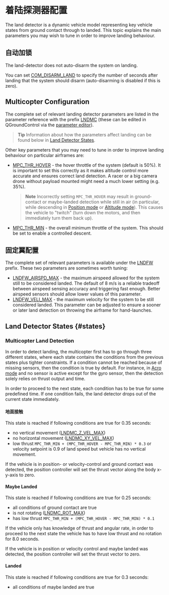 # 着陆探测器配置

The land detector is a dynamic vehicle model representing key vehicle states from ground contact through to landed. This topic explains the main parameters you may wish to tune in order to improve landing behaviour.

## 自动加锁

The land-detector does not auto-disarm the system on landing.

You can set [COM_DISARM_LAND](../advanced_config/parameter_reference.md#COM_DISARM_LAND) to specify the number of seconds after landing that the system should disarm (auto-disarming is disabled if this is zero).

## Multicopter Configuration

The complete set of relevant landing detector parameters are listed in the parameter reference with the prefix [LNDMC](../advanced_config/parameter_reference.md#land-detector) (these can be edited in QGroundControl via the [parameter editor](../advanced_config/parameters.md)).

> **Tip** Information about how the parameters affect landing can be found below in [Land Detector States](#states).

Other key parameters that you may need to tune in order to improve landing behaviour on particular airframes are:

- [MPC_THR_HOVER](../advanced_config/parameter_reference.md#MPC_THR_HOVER) - the hover throttle of the system (default is 50%). It is important to set this correctly as it makes altitude control more accurate and ensures correct land detection. A racer or a big camera drone without payload mounted might need a much lower setting (e.g. 35%).
    
    > **Note** Incorrectly setting `MPC_THR_HOVER` may result in ground-contact or maybe-landed detection while still in air (in particular, while descending in [Position mode](../flight_modes/position_mc.md) or [Altitude mode](../flight_modes/altitude_mc.md)). This causes the vehicle to "twitch" (turn down the motors, and then immediately turn them back up).

- [MPC_THR_MIN](../advanced_config/parameter_reference.md#MPC_THR_MIN) - the overall minimum throttle of the system. This should be set to enable a controlled descent.

## 固定翼配置

The complete set of relevant parameters is available under the [LNDFW](../advanced_config/parameter_reference.md#land-detector) prefix. These two parameters are sometimes worth tuning:

- [LNDFW_AIRSPD_MAX](../advanced_config/parameter_reference.md#LNDFW_AIRSPD_MAX) - the maximum airspeed allowed for the system still to be considered landed. The default of 8 m/s is a reliable tradeoff between airspeed sensing accuracy and triggering fast enough. Better airspeed sensors should allow lower values of this parameter.
- [LNDFW_VELI_MAX](../advanced_config/parameter_reference.md#LNDFW_VELI_MAX) - the maximum velocity for the system to be still considered landed. This parameter can be adjusted to ensure a sooner or later land detection on throwing the airframe for hand-launches.

## Land Detector States {#states}

### Multicopter Land Detection

In order to detect landing, the multicopter first has to go through three different states, where each state contains the conditions from the previous states plus tighter constraints. If a condition cannot be reached because of missing sensors, then the condition is true by default. For instance, in [Acro mode](../flight_modes/acro_mc.md) and no sensor is active except for the gyro sensor, then the detection solely relies on thrust output and time.

In order to proceed to the next state, each condition has to be true for some predefined time. If one condition fails, the land detector drops out of the current state immediately.

#### 地面接触

This state is reached if following conditions are true for 0.35 seconds:

- no vertical movement ([LNDMC_Z_VEL_MAX](../advanced_config/parameter_reference.md#LNDMC_Z_VEL_MAX))
- no horizontal movement ([LNDMC_XY_VEL_MAX](../advanced_config/parameter_reference.md#LNDMC_XY_VEL_MAX))
- low thrust `MPC_THR_MIN + (MPC_THR_HOVER - MPC_THR_MIN) * 0.3` or velocity setpoint is 0.9 of land speed but vehicle has no vertical movement.

If the vehicle is in position- or velocity-control and ground contact was detected, the position controller will set the thrust vector along the body x-y-axis to zero.

#### Maybe Landed

This state is reached if following conditions are true for 0.25 seconds:

- all conditions of ground contact are true
- is not rotating ([LNDMC_ROT_MAX](../advanced_config/parameter_reference.md#LNDMC_ROT_MAX))
- has low thrust `MPC_THR_MIN + (MPC_THR_HOVER - MPC_THR_MIN) * 0.1`

If the vehicle only has knowledge of thrust and angular rate, in order to proceed to the next state the vehicle has to have low thrust and no rotation for 8.0 seconds.

If the vehicle is in position or velocity control and maybe landed was detected, the position controller will set the thrust vector to zero.

#### Landed

This state is reached if following conditions are true for 0.3 seconds:

- all conditions of maybe landed are true